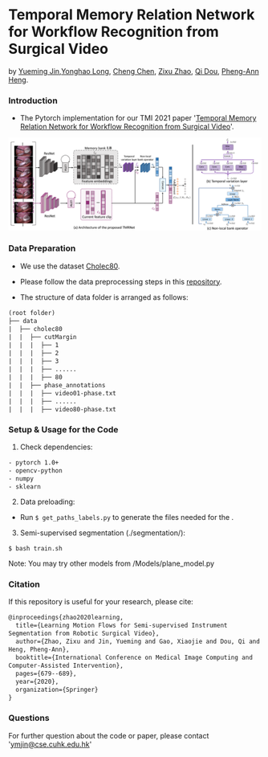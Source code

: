 # Temporal Memory Relation Network for Workflow Recognition from Surgical Video
by [Yueming Jin](https://yuemingjin.github.io/),[Yonghao Long](https://scholar.google.com/citations?user=HIjQdFQAAAAJ&hl=zh-CN), [Cheng Chen](https://scholar.google.com.hk/citations?user=bRe3FlcAAAAJ&hl=en), [Zixu Zhao](https://scholar.google.com.hk/citations?user=GSQY0CEAAAAJ&hl=zh-CN), [Qi Dou](http://www.cse.cuhk.edu.hk/~qdou/), [Pheng-Ann Heng](http://www.cse.cuhk.edu.hk/~pheng/). 

### Introduction
* The Pytorch implementation for our TMI 2021 paper '[Temporal Memory Relation Network for Workflow Recognition from Surgical Video](https://arxiv.org/pdf/2007.02501.pdf)'. 

<p align="center">
  <img src="figure/overview_archi2.png"  width="720"/>
</p>

<!-- * The Code contains two parts: motion learning (flow prediction and flow compensation) and semi-supervised segmentation. -->

### Data Preparation
* We use the dataset [Cholec80](http://camma.u-strasbg.fr/datasets).

* Please follow the data preprocessing steps in this [repository](https://github.com/keyuncheng/MF-TAPNet).

* The structure of data folder is arranged as follows:
```
(root folder)
├── data
|  ├── cholec80
|  |  ├── cutMargin
|  |  |  ├── 1
|  |  |  ├── 2
|  |  |  ├── 3
|  |  |  ├── ......
|  |  |  ├── 80
|  |  ├── phase_annotations
|  |  |  ├── video01-phase.txt
|  |  |  ├── ......
|  |  |  ├── video80-phase.txt

```


### Setup & Usage for the Code

1. Check dependencies:
```
- pytorch 1.0+
- opencv-python
- numpy
- sklearn
```
2. Data preloading:
* Run ``$ get_paths_labels.py`` to generate the files needed for the .

3. Semi-supervised segmentation (./segmentation/):
```
$ bash train.sh
```
Note: You may try other models from /Models/plane_model.py

### Citation
If this repository is useful for your research, please cite:
```
@inproceedings{zhao2020learning,
  title={Learning Motion Flows for Semi-supervised Instrument Segmentation from Robotic Surgical Video},
  author={Zhao, Zixu and Jin, Yueming and Gao, Xiaojie and Dou, Qi and Heng, Pheng-Ann},
  booktitle={International Conference on Medical Image Computing and Computer-Assisted Intervention},
  pages={679--689},
  year={2020},
  organization={Springer}
}
```

### Questions

For further question about the code or paper, please contact 'ymjin@cse.cuhk.edu.hk'